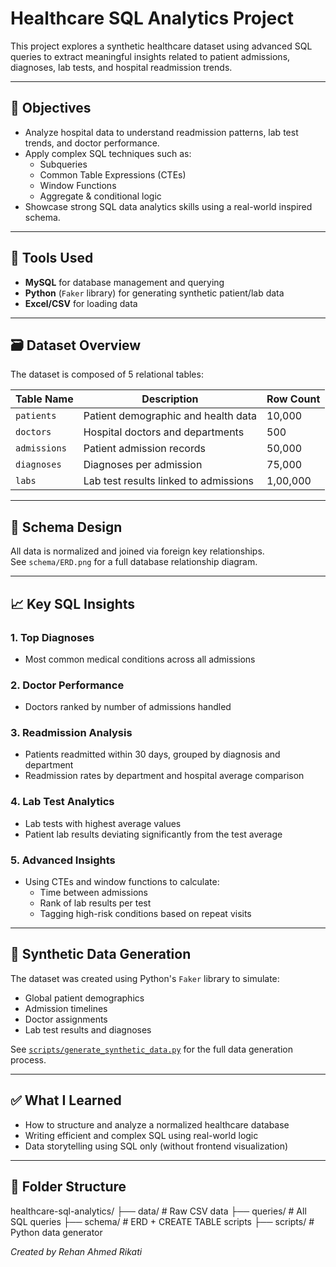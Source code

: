 # Healthcare SQL Analytics Project

This project explores a synthetic healthcare dataset using advanced SQL queries to extract meaningful insights related to patient admissions, diagnoses, lab tests, and hospital readmission trends.

---

## 📌 Objectives

- Analyze hospital data to understand readmission patterns, lab test trends, and doctor performance.
- Apply complex SQL techniques such as:
  - Subqueries
  - Common Table Expressions (CTEs)
  - Window Functions
  - Aggregate & conditional logic
- Showcase strong SQL data analytics skills using a real-world inspired schema.

---

## 🧰 Tools Used

- **MySQL** for database management and querying
- **Python** (`Faker` library) for generating synthetic patient/lab data
- **Excel/CSV** for loading data

---

## 🗃️ Dataset Overview

The dataset is composed of 5 relational tables:

| Table Name   | Description                          | Row Count |
|--------------|--------------------------------------|-----------|
| `patients`   | Patient demographic and health data  | 10,000    |
| `doctors`    | Hospital doctors and departments     | 500       |
| `admissions` | Patient admission records            | 50,000    |
| `diagnoses`  | Diagnoses per admission              | 75,000    |
| `labs`       | Lab test results linked to admissions| 1,00,000  |

---

## 🧠 Schema Design

All data is normalized and joined via foreign key relationships.  
See `schema/ERD.png` for a full database relationship diagram.

---

## 📈 Key SQL Insights

### 1. Top Diagnoses
- Most common medical conditions across all admissions

### 2. Doctor Performance
- Doctors ranked by number of admissions handled

### 3. Readmission Analysis
- Patients readmitted within 30 days, grouped by diagnosis and department
- Readmission rates by department and hospital average comparison

### 4. Lab Test Analytics
- Lab tests with highest average values
- Patient lab results deviating significantly from the test average

### 5. Advanced Insights
- Using CTEs and window functions to calculate:
  - Time between admissions
  - Rank of lab results per test
  - Tagging high-risk conditions based on repeat visits

---

## 🐍 Synthetic Data Generation

The dataset was created using Python's `Faker` library to simulate:
- Global patient demographics
- Admission timelines
- Doctor assignments
- Lab test results and diagnoses

See [`scripts/generate_synthetic_data.py`](./scripts/generate_synthetic_data.py) for the full data generation process.

---

## ✅ What I Learned

- How to structure and analyze a normalized healthcare database
- Writing efficient and complex SQL using real-world logic
- Data storytelling using SQL only (without frontend visualization)

---

## 🧾 Folder Structure

healthcare-sql-analytics/
├── data/ # Raw CSV data
├── queries/ # All SQL queries
├── schema/ # ERD + CREATE TABLE scripts
├── scripts/ # Python data generator

*Created by Rehan Ahmed Rikati*
